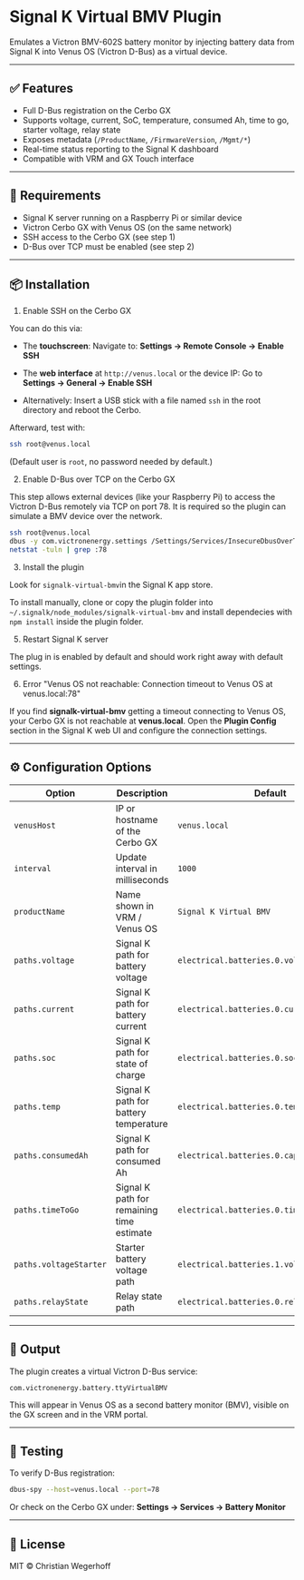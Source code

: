 # Signal K Virtual BMV Plugin

Emulates a Victron BMV-602S battery monitor by injecting battery data from Signal K into Venus OS (Victron D-Bus) as a virtual device.

---

## ✅ Features

- Full D-Bus registration on the Cerbo GX
- Supports voltage, current, SoC, temperature, consumed Ah, time to go, starter voltage, relay state
- Exposes metadata (`/ProductName`, `/FirmwareVersion`, `/Mgmt/*`)
- Real-time status reporting to the Signal K dashboard
- Compatible with VRM and GX Touch interface

---

## 🔧 Requirements

- Signal K server running on a Raspberry Pi or similar device
- Victron Cerbo GX with Venus OS (on the same network)
- SSH access to the Cerbo GX (see step 1)
- D-Bus over TCP must be enabled (see step 2)

---

## 📦 Installation

1. Enable SSH on the Cerbo GX

You can do this via:

- The **touchscreen**: Navigate to: **Settings → Remote Console → Enable SSH**

- The **web interface** at `http://venus.local` or the device IP: Go to **Settings → General → Enable SSH**

- Alternatively: Insert a USB stick with a file named `ssh` in the root directory and reboot the Cerbo.

Afterward, test with:

```bash
ssh root@venus.local
```

(Default user is `root`, no password needed by default.)


2. Enable D-Bus over TCP on the Cerbo GX

This step allows external devices (like your Raspberry Pi) to access the Victron D-Bus remotely via TCP on port 78. It is required so the plugin can simulate a BMV device over the network.

```bash
ssh root@venus.local
dbus -y com.victronenergy.settings /Settings/Services/InsecureDbusOverTcp SetValue 1
netstat -tuln | grep :78
```


3. Install the plugin

Look for `signalk-virtual-bmv`in the Signal K app store.  

To install manually, clone or copy the plugin folder into `~/.signalk/node_modules/signalk-virtual-bmv` and install dependecies with `npm install` inside the plugin folder.

5. Restart Signal K server

The plug in is enabled by default and should work right away with default settings. 

6. Error "Venus OS not reachable: Connection timeout to Venus OS at venus.local:78"

If you find **signalk-virtual-bmv** getting a timeout connecting to Venus OS, your Cerbo GX is not reachable at **venus.local**. Open the **Plugin Config** section in the Signal K web UI and configure the connection settings.

---

## ⚙️ Configuration Options

| Option               | Description                                      | Default                                  |
|----------------------|--------------------------------------------------|------------------------------------------|
| `venusHost`          | IP or hostname of the Cerbo GX                   | `venus.local`                            |
| `interval`           | Update interval in milliseconds                  | `1000`                                   |
| `productName`        | Name shown in VRM / Venus OS                     | `Signal K Virtual BMV`                   |
| `paths.voltage`      | Signal K path for battery voltage                | `electrical.batteries.0.voltage`         |
| `paths.current`      | Signal K path for battery current                | `electrical.batteries.0.current`         |
| `paths.soc`          | Signal K path for state of charge                | `electrical.batteries.0.soc`             |
| `paths.temp`         | Signal K path for battery temperature            | `electrical.batteries.0.temperature`     |
| `paths.consumedAh`   | Signal K path for consumed Ah                    | `electrical.batteries.0.capacity.consumed` |
| `paths.timeToGo`     | Signal K path for remaining time estimate        | `electrical.batteries.0.timeRemaining`   |
| `paths.voltageStarter` | Starter battery voltage path                   | `electrical.batteries.1.voltage`         |
| `paths.relayState`   | Relay state path                                 | `electrical.batteries.0.relay`           |

---

## 📡 Output

The plugin creates a virtual Victron D-Bus service:

```
com.victronenergy.battery.ttyVirtualBMV
```

This will appear in Venus OS as a second battery monitor (BMV), visible on the GX screen and in the VRM portal.

---

## 🧪 Testing

To verify D-Bus registration:

```bash
dbus-spy --host=venus.local --port=78
```

Or check on the Cerbo GX under:
**Settings → Services → Battery Monitor**

---

## 📝 License

MIT © Christian Wegerhoff

